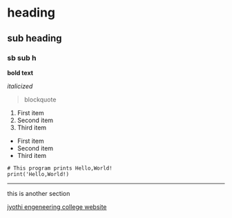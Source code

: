 # heading
## sub heading
### sb sub h
**bold text**

*italicized*
>blockquote
1. First item
2. Second item
3. Third item
- First item
- Second item
- Third item

```
# This program prints Hello,World!
print('Hello,World!)
```

---
this is another section

[jyothi engeneering college website](jecc.ac.in)
